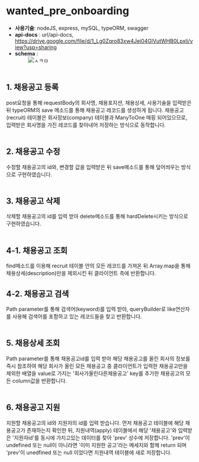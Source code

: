 # wanted_pre_onboarding <br>
* <B>사용기술</B>: nodeJS, express, mySQL, typeORM, swagger <br>
* <B>api-docs</B> : url/api-docs, https://drive.google.com/file/d/1_Lg0Zqro83xw4Jei04GlVutWHB0Lpxli/view?usp=sharing <br>
* <B>schema</B> : <br> &nbsp;&nbsp;&nbsp;&nbsp;&nbsp;&nbsp;&nbsp;&nbsp;
![ㅅㅋㅁ](https://user-images.githubusercontent.com/81277145/185779461-e46c1941-6ed1-4ca7-9fc0-72450b2c66d5.png) <br><br>

## 1. 채용공고 등록 <br>
post요청을 통해 requestBody의 회사명, 채용포지션, 채용상세, 사용기술을 입력받은 뒤 typeORM의 save 메소드를 통해 채용공고 레코드를 생성하게 됩니다.
채용공고(recruit) 테이블은 회사정보(company) 테이블과 ManyToOne 매핑 되어있으므로, 입력받은 회사명을 가진 레코드를 찾아내어 저장하는 방식으로 동작합니다. <br><br>
## 2. 채용공고 수정 <br>
수정할 채용공고의 id와, 변경할 값을 입력받은 뒤 save메소드를 통해 덮어씌우는 방식으로 구현하였습니다. <br><br>
## 3. 채용공고 삭제 <br>
삭제할 채용공고의 id를 입력 받아 delete메소드를 통해 hardDelete시키는 방식으로 구현하였습니다. <br><br>
## 4-1. 채용공고 조회 <br>
find메소드를 이용해 recruit 테이블 안의 모든 레코드를 가져온 뒤 Array.map을 통해 채용상세(description)만을 제외시킨 뒤 클라이언트 측에 반환합니다. 
## 4-2. 채용공고 검색 <br>
Path parameter를 통해 검색어(keyword)를 입력 받아, queryBuilder로 like연산자를 사용해 검색어를 포함하고 있는 레코드들을 찾고 반환합니다. <br><br>
## 5. 채용상세 조회 <br>
Path parameter를 통해 채용공고id를 입력 받아 해당 채용공고를 올린 회사의 정보를 즉시 참조하여 해당 회사가 올린 모든 채용공고 중 클라이언트가 입력한 채용공고만을 제외한 배열을 value로 가지는 '회사가올린다른채용공고' key를 추가한 채용공고의 모든 column값을 반환합니다. <br><br>
## 6. 채용공고 지원 <br>
지원할 채용공고의 id와 지원자의 id를 입력 받습니다. 먼저 채용공고 테이블에 해당 채용공고가 존재하는지 확인한 뒤, 지원내역(apply) 테이블에서 해당 '채용공고'와 입력받은 '지원자id'를 동시에 가지고있는 데이터를 찾아 'prev' 상수에 저장합니다. 'prev'이 undefined 또는 null이 아니라면 '이미 지원한 공고'라는 메세지와 함께 return 되며 'prev'이 unedfined 또는 null 이었다면 지원내역 테이블에 새로 저장합니다. <br><br>
